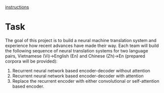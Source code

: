 [instructions](https://docs.google.com/document/d/1o0TTWocbkqPa9qsTCXnEFXf3NZzwZLLLSw7SSZmNla8/edit)
# Task
The goal of this project is to build a neural machine translation system and experience how recent advances have made their way. Each team will build the following sequence of neural translation systems for two language pairs, Vietnamese (Vi)→English (En) and Chinese (Zh)→En (prepared corpora will be provided):

1. Recurrent neural network based encoder-decoder without attention
2. Recurrent neural network based encoder-decoder with attention
3. Replace the recurrent encoder with either convolutional or self-attention based encoder.

